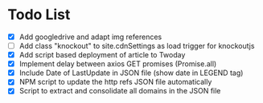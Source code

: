 # Todo List
- [x] Add googledrive and adapt img references
- [ ] Add class "knockout" to site.cdnSettings as load trigger for knockoutjs
- [x] Add script based deployment of article to Twoday
- [x] Implement delay between axios GET promises (Promise.all)
- [x] Include Date of LastUpdate in JSON file (show date in LEGEND tag)
- [x] NPM script to update the http refs JSON file automatically
- [x] Script to extract and consolidate all domains in the JSON file